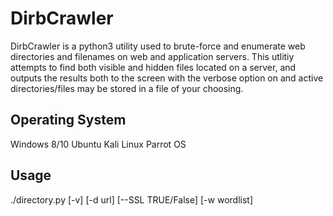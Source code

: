 # DirbCrawler
DirbCrawler is a python3 utility used to brute-force and enumerate web directories and filenames on web and application servers. This utlitiy attempts to find both visible and hidden files located on a server, and outputs the results both to the screen with the verbose option on and active directories/files may be stored in a file of your choosing.

## Operating System 
Windows 8/10
Ubuntu
Kali Linux
Parrot OS

## Usage
./directory.py [-v] [-d url] [--SSL TRUE/False] [-w wordlist] 
